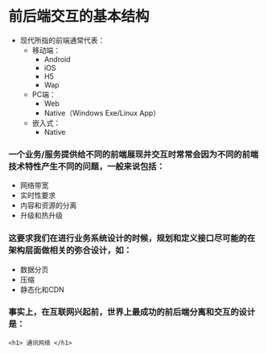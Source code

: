 # 前后端交互的基本结构

* 现代所指的前端通常代表：
    * 移动端：
        * Android
        * iOS
        * H5 
        * Wap   
    * PC端：
        * Web
        * Native（Windows Exe/Linux App）
    * 嵌入式：
        * Native

### 一个业务/服务提供给不同的前端展现并交互时常常会因为不同的前端技术特性产生不同的问题，一般来说包括：

* 网络带宽
* 实时性要求
* 内容和资源的分离
* 升级和热升级

### 这要求我们在进行业务系统设计的时候，规划和定义接口尽可能的在架构层面做相关的弥合设计，如：

* 数据分页
* 压缩
* 静态化和CDN

### 事实上，在互联网兴起前，世界上最成功的前后端分离和交互的设计是：

``` 
<h1> 通讯网络 </h1>